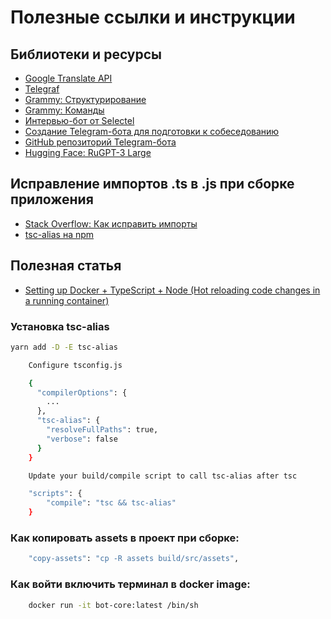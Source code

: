 # Полезные ссылки и инструкции

## Библиотеки и ресурсы

- [Google Translate API](https://www.npmjs.com/package/@vitalets/google-translate-api)
- [Telegraf](https://telegraf.js.org/)
- [Grammy: Структурирование](https://grammy.dev/advanced/structuring)
- [Grammy: Команды](https://grammy.dev/ru/guide/commands)
- [Интервью-бот от Selectel](https://selectel.ru/blog/tutorials/interview-bot/)
- [Создание Telegram-бота для подготовки к собеседованию](https://proglib.io/p/pishem-telegram-bota-dlya-podgotovki-k-sobesedovaniyu-na-frontend-razrabotchika-2024-05-29)
- [GitHub репозиторий Telegram-бота](https://github.com/y-dev-dubovitsky/telegram-bot/tree/master)
- [Hugging Face: RuGPT-3 Large](https://huggingface.co/ai-forever/rugpt3large_based_on_gpt2)

## Исправление импортов .ts в .js при сборке приложения

- [Stack Overflow: Как исправить импорты](https://stackoverflow.com/questions/62619058/appending-js-extension-on-relative-import-statements-during-typescript-compilat)
- [tsc-alias на npm](https://www.npmjs.com/package/tsc-alias)

## Полезная статья
- [Setting up Docker + TypeScript + Node (Hot reloading code changes in a running container)](https://dev.to/dariansampare/setting-up-docker-typescript-node-hot-reloading-code-changes-in-a-running-container-2b2f)



### Установка tsc-alias

```bash
yarn add -D -E tsc-alias
```

```bash
    Configure tsconfig.js

    {
      "compilerOptions": {
        ...
      },
      "tsc-alias": {
        "resolveFullPaths": true,
        "verbose": false
      }
    }

    Update your build/compile script to call tsc-alias after tsc

    "scripts": {
        "compile": "tsc && tsc-alias"
    }
```

### Как копировать assets в проект при сборке:
```bash
    "copy-assets": "cp -R assets build/src/assets",
```

### Как войти включить терминал в docker image:

```bash
    docker run -it bot-core:latest /bin/sh
```

